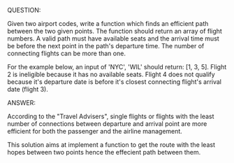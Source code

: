 QUESTION:

Given two airport codes, write a function which finds an efficient path between the two given points. The function should return an array of flight numbers.
A valid path must have available seats and the arrival time must be before the next point in the path's departure time. The number of connecting flights can be more than one.

For the example below, an input of 'NYC', 'WIL' should return: [1, 3, 5]. Flight 2 is ineligible because it has no available seats.
Flight 4 does not qualify because it's departure date is before it's closest connecting flight's arrival date (flight 3).



ANSWER:

According to the "Travel Advisers", single flights or flights with the least number of connections between departure and arrival point are more efficient for both the passenger and the airline management.

This solution aims at implement a function to get the route with the least hopes between two points hence the effecient path between them.
